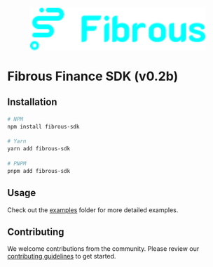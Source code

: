 
<p align="center">
  <a href="https://fibrous.finance">
    <img src="./docs/assets/logo.png" width="400px" >
  </a>
</p>

# Fibrous Finance SDK (v0.2b)

## Installation

```bash
# NPM
npm install fibrous-sdk

# Yarn
yarn add fibrous-sdk

# PNPM
pnpm add fibrous-sdk
```

## Usage

Check out the [examples](./examples) folder for more detailed examples.

## Contributing

We welcome contributions from the community. Please review our [contributing guidelines](./docs/CONTRIBUTING.md) to get started.